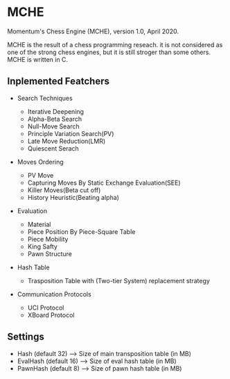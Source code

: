 # MCHE
Momentum's Chess Engine (MCHE), version 1.0, April 2020.

MCHE is the result of a chess programming reseach. it is not considered as one of the strong chess engines, but it is still stroger than some others. MCHE is written in C.

## Inplemented Featchers
- Search Techniques
	* Iterative Deepening
	* Alpha-Beta Search
	* Null-Move Search
	* Principle Variation Search(PV)
	* Late Move Reduction(LMR)
	* Quiescent Serach
- Moves Ordering
	* PV Move
	* Capturing Moves By Static Exchange Evaluation(SEE)
	* Killer Moves(Beta cut off)
	* History Heuristic(Beating alpha)
- Evaluation
	* Material
	* Piece Position By Piece-Square Table
	* Piece Mobility
	* King Safty
	* Pawn Structure

- Hash Table
	* Trasposition Table with (Two-tier System) replacement strategy

- Communication Protocols
	* UCI Protocol
	* XBoard Protocol

## Settings
- Hash      (default 32)  --> Size of main transposition table (in MB)
- EvalHash  (default 16)  --> Size of eval hash table (in MB)
- PawnHash  (default 8)   --> Size of pawn hash table (in MB)
